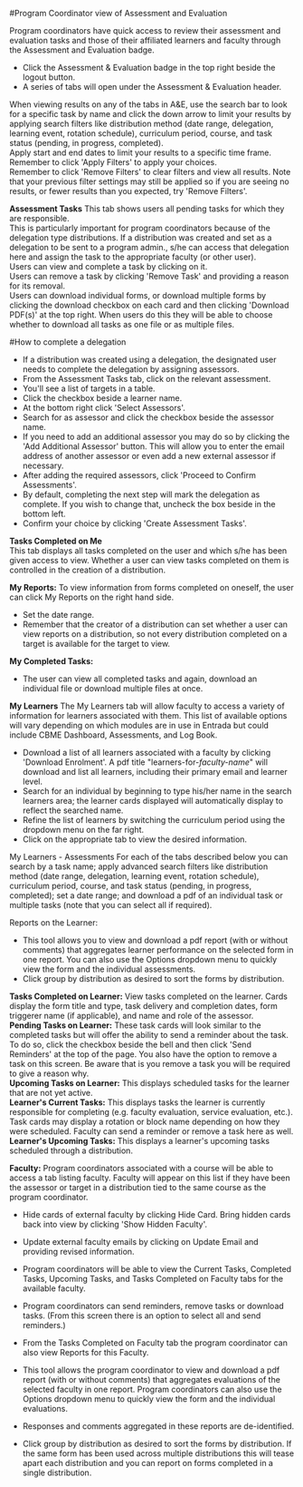 #Program Coordinator view of Assessment and Evaluation  

Program coordinators have quick access to review their assessment and evaluation tasks and those of their affiliated learners and faculty through the Assessment and Evaluation badge.

* Click the Assessment & Evaluation badge in the top right beside the logout button.  
* A series of tabs will open under the Assessment & Evaluation header.

When viewing results on any of the tabs in A&E, use the search bar to look for a specific task by name and click the down arrow to limit your results by applying search filters like distribution method (date range, delegation, learning event, rotation schedule), curriculum period, course, and task status (pending, in progress, completed).   
Apply start and end dates to limit your results to a specific time frame.  
Remember to click 'Apply Filters' to apply your choices.  
Remember to click 'Remove Filters' to clear filters and view all results.  Note that your previous filter settings may still be applied so if you are seeing no results, or fewer results than you expected, try 'Remove Filters'.  

**Assessment Tasks**
This tab shows users all pending tasks for which they are responsible.  
This is particularly important for program coordinators because of the delegation type distributions.  If a distribution was created and set as a delegation to be sent to a program admin., s/he can access that delegation here and assign the task to the appropriate faculty (or other user).  
Users can view and complete a task by clicking on it.  
Users can remove a task by clicking 'Remove Task' and providing a reason for its removal.  
Users can download individual forms, or download multiple forms by clicking the download checkbox on each card and then clicking 'Download PDF(s)' at the top right.  When users do this they will be able to choose whether to download all tasks as one file or as multiple files.  

#How to complete a delegation  
* If a distribution was created using a delegation, the designated user needs to complete the delegation by assigning assessors.  
* From the Assessment Tasks tab, click on the relevant assessment.  
* You'll see a list of targets in a table.  
* Click the checkbox beside a learner name.  
* At the bottom right click 'Select Assessors'.  
* Search for as assessor and click the checkbox beside the assessor name.  
* If you need to add an additional assessor  you may do so by clicking the 'Add Additional Assessor' button.  This will allow you to enter the email address of another assessor or even add a new external assessor if necessary.  
* After adding the required assessors, click 'Proceed to Confirm Assessments'.  
* By default, completing the next step will mark the delegation as complete.  If you wish to change that, uncheck the box beside in the bottom left.  
* Confirm your choice by clicking 'Create Assessment Tasks'.  

**Tasks Completed on Me**  
This tab displays all tasks completed on the user and which s/he has been given access to view.  Whether a user can view tasks completed on them is controlled in the creation of a distribution.  

**My Reports:** To view information from forms completed on oneself, the user can click My Reports on the right hand side.

* Set the date range.  
* Remember that the creator of a distribution can set whether a user can view reports on a distribution, so not every distribution completed on a target is available for the target to view.  

**My Completed Tasks:**  
* The user can view all completed tasks and again, download an individual file or download multiple files at once.

**My Learners**
The My Learners tab will allow faculty to access a variety of information for learners associated with them.  This list of available options will vary depending on which modules are in use in Entrada but could include CBME Dashboard, Assessments, and Log Book.

* Download a list of all learners associated with a faculty by clicking 'Download Enrolment'.  A pdf title "learners-for-*faculty-name*" will download and list all learners, including their primary email and learner level.  
* Search for an individual by beginning to type his/her name in the search learners area; the learner cards displayed will automatically display to reflect the searched name.  
* Refine the list of learners by switching the curriculum period using the dropdown menu on the far right.
* Click on the appropriate tab to view the desired information.

My Learners - Assessments
For each of the tabs described below you can search by a task name; apply advanced search filters like distribution method (date range, delegation, learning event, rotation schedule), curriculum period, course, and task status (pending, in progress, completed); set a date range; and download a pdf of an individual task or multiple tasks (note that you can select all if required).

Reports on the Learner:  

* This tool allows you to view and download a pdf report (with or without comments) that aggregates learner performance on the selected form in one report.  You can also use the Options dropdown menu to quickly view the form and the individual assessments.  
* Click group by distribution as desired to sort the forms by distribution.

**Tasks Completed on Learner:** View tasks completed on the learner.  Cards display the form title and type, task delivery and completion dates, form triggerer name (if applicable), and name and role of the assessor.  
**Pending Tasks on Learner:** These task cards will look similar to the completed tasks but will offer the ability to send a reminder about the task.  To do so, click the checkbox beside the bell and then click 'Send Reminders' at the top of the page.  You also have the option to remove a task on this screen.  Be aware that is you remove a task you will be required to give a reason why.  
**Upcoming Tasks on Learner:** This displays scheduled tasks for the learner that are not yet active.  
**Learner's Current Tasks:** This displays tasks the learner is currently responsible for completing (e.g. faculty evaluation, service evaluation, etc.).  Task cards may display a rotation or block name depending on how they were scheduled.  Faculty can send a reminder or remove a task here as well.  
**Learner's Upcoming Tasks:** This displays a learner's upcoming tasks scheduled through a distribution.

**Faculty:**
Program coordinators associated with a course will be able to access a tab listing faculty.  Faculty will appear on this list if they have been the assessor or target in a distribution tied to the same course as the program coordinator.

* Hide cards of external faculty by clicking Hide Card.  Bring hidden cards back into view by clicking 'Show Hidden Faculty'.
* Update external faculty emails by clicking on Update Email and providing revised information.

* Program coordinators will be able to view the Current Tasks, Completed Tasks, Upcoming Tasks, and Tasks Completed on Faculty tabs for the available faculty.
* Program coordinators can send reminders, remove tasks or download tasks.  (From this screen there is an option to select all and send reminders.)

* From the Tasks Completed on Faculty tab the program coordinator can also view Reports for this Faculty.
* This tool allows the program coordinator to view and download a pdf report (with or without comments) that aggregates evaluations of the selected faculty in one report.  Program coordinators can also use the Options dropdown menu to quickly view the form and the individual evaluations.
* Responses and comments aggregated in these reports are de-identified.
* Click group by distribution as desired to sort the forms by distribution.  If the same form has been used across multiple distributions this will tease apart each distribution and you can report on forms completed in a single distribution.
